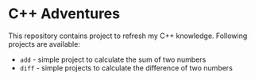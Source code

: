 # C++ Adventures

This repository contains project to refresh my C++ knowledge. Following projects are available:

- `add` - simple project to calculate the sum of two numbers
- `diff` - simple projects to calculate the difference of two numbers
